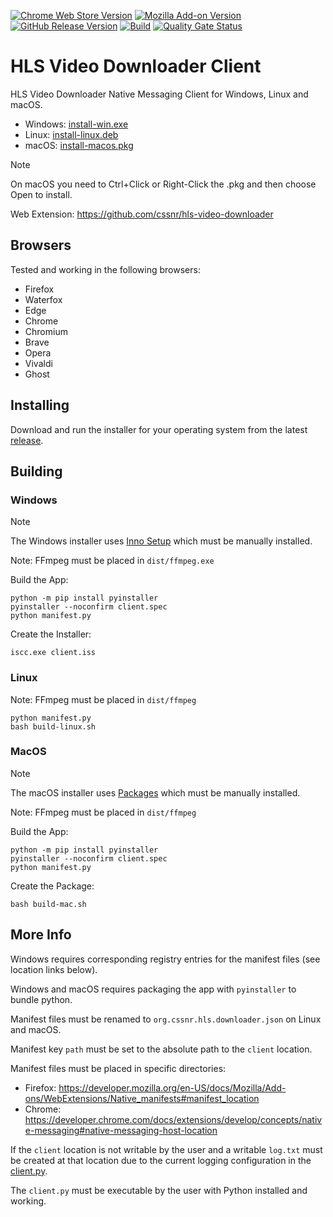 [![Chrome Web Store Version](https://img.shields.io/chrome-web-store/v/mpmiiaolodhanoalpjncddpmnkbjicbo?label=chrome&logo=googlechrome)](https://chromewebstore.google.com/detail/hls-video-downloader/mpmiiaolodhanoalpjncddpmnkbjicbo)
[![Mozilla Add-on Version](https://img.shields.io/amo/v/hls-video-downloader?label=firefox&logo=firefox)](https://addons.mozilla.org/addon/hls-video-downloader)
[![GitHub Release Version](https://img.shields.io/github/v/release/cssnr/hls-downloader-client?logo=github)](https://github.com/cssnr/hls-downloader-client/releases/latest)
[![Build](https://github.com/cssnr/hls-downloader-client/actions/workflows/build.yaml/badge.svg)](https://github.com/cssnr/hls-downloader-client/actions/workflows/build.yaml)
[![Quality Gate Status](https://sonarcloud.io/api/project_badges/measure?project=cssnr_hls-downloader-client&metric=alert_status)](https://sonarcloud.io/summary/new_code?id=cssnr_hls-downloader-client)
# HLS Video Downloader Client

HLS Video Downloader Native Messaging Client for Windows, Linux and macOS.

- Windows: [install-win.exe](https://github.com/cssnr/hls-downloader-client/releases/latest/download/install-win.exe)
- Linux: [install-linux.deb](https://github.com/cssnr/hls-downloader-client/releases/latest/download/install-linux.deb)
- macOS: [install-macos.pkg](https://github.com/cssnr/hls-downloader-client/releases/latest/download/install-macos.pkg)

> [!NOTE]  
> On macOS you need to Ctrl+Click or Right-Click the .pkg and then choose Open to install.

Web Extension: https://github.com/cssnr/hls-video-downloader

## Browsers

Tested and working in the following browsers:

- Firefox
- Waterfox
- Edge
- Chrome
- Chromium
- Brave
- Opera
- Vivaldi
- Ghost

## Installing

Download and run the installer for your operating system from the latest 
[release](https://github.com/cssnr/hls-downloader-client/releases/latest).

## Building

### Windows

> [!NOTE]  
> The Windows installer uses [Inno Setup](https://jrsoftware.org/isinfo.php)
> which must be manually installed.

Note: FFmpeg must be placed in `dist/ffmpeg.exe`

Build the App:
```shell
python -m pip install pyinstaller
pyinstaller --noconfirm client.spec
python manifest.py
```

Create the Installer:
```shell
iscc.exe client.iss
```

### Linux

Note: FFmpeg must be placed in `dist/ffmpeg`

```shell
python manifest.py
bash build-linux.sh
```

### MacOS

> [!NOTE]  
> The macOS installer uses [Packages](http://s.sudre.free.fr/Software/Packages/about.html) 
> which must be manually installed.

Note: FFmpeg must be placed in `dist/ffmpeg`

Build the App:
```shell
python -m pip install pyinstaller
pyinstaller --noconfirm client.spec
python manifest.py
```

Create the Package:
```shell
bash build-mac.sh
```

## More Info

Windows requires corresponding registry entries for the manifest files (see location links below).

Windows and macOS requires packaging the app with `pyinstaller` to bundle python.

Manifest files must be renamed to `org.cssnr.hls.downloader.json` on Linux and macOS.

Manifest key `path` must be set to the absolute path to the `client` location.

Manifest files must be placed in specific directories:

- Firefox: https://developer.mozilla.org/en-US/docs/Mozilla/Add-ons/WebExtensions/Native_manifests#manifest_location
- Chrome: https://developer.chrome.com/docs/extensions/develop/concepts/native-messaging#native-messaging-host-location

If the `client` location is not writable by the user and a writable `log.txt`
must be created at that location due to the current logging configuration in the [client.py](src%2Fclient.py).

The `client.py` must be executable by the user with Python installed and working.
